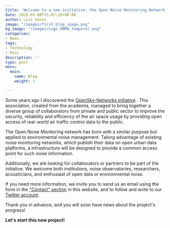 ```yaml
---
title: 'Welcome to a new initiative: the Open Noise Monitoring Network'
date: 2020-05-08T15:07:10+00:00
author: Luis Gasco
image: "/images/first_blog_image.png"
bg_image: "/images/Logo_ONMN_temporal.png"
categories:
- News
tags:
- Technology
- Misc
description: ''
type: post
menu:
  main:
    name: Blog
    weight: 1

---
```

Some years ago I discovered the [OpenSky-Networks initiative](https://opensky-network.org/) . This association, created from the academia, managed to bring together a diverse group of collaborators from private and public sector to improve the security, reliability and efficiency of the air space usage by providing open access of real-world air traffic control data to the public.

The Open Noise Monitoring network has born with a similar purpose but applied to environmental noise management. Taking advantage of existing noise monitoring networks, which publish their data on open urban data platforms, a infrastructure will be designed to provide a common access point for such noise information.

Additionally, we are looking for collaborators or partners to be part of the initiative. We welcome both institutions, noise observatories, researchers, acousticians, and enthusiast of open data or environmental noise.

If you need more information, we invite you to send us an email using the form in the  ["Contact" section](https://onmn.netlify.app/contact/) in this website, and to follow and write to our  [Twitter account](https://twitter.com/NoiseMonitorNet).

Thank you in advance, and you will soon have news about the project's progress!

**Let's start this new project!**